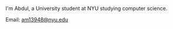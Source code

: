 <div>
  <p>I'm Abdul, a University student at NYU studying computer science.</p>
  <p>Email: <a href="mailto:am13948@nyu.edu">am13948@nyu.edu</a></p>
</div>
